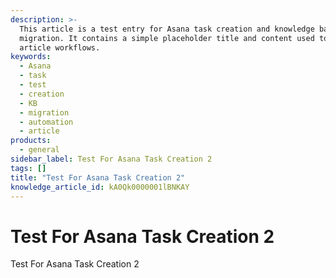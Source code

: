 ```yaml
---
description: >-
  This article is a test entry for Asana task creation and knowledge base
  migration. It contains a simple placeholder title and content used to verify
  article workflows.
keywords:
  - Asana
  - task
  - test
  - creation
  - KB
  - migration
  - automation
  - article
products:
  - general
sidebar_label: Test For Asana Task Creation 2
tags: []
title: "Test For Asana Task Creation 2"
knowledge_article_id: kA0Qk0000001lBNKAY
---
```


# Test For Asana Task Creation 2

Test For Asana Task Creation 2

